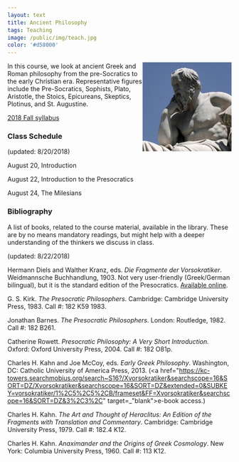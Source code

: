 ```yaml
---
layout: text
title: Ancient Philosophy
tags: Teaching
image: /public/img/teach.jpg
color: '#d58000'
---
```


<img class="img-single" align="right" src="/public/img/greek.jpg" width="200">

In this course, we look at ancient Greek and Roman philosophy from the pre-Socratics to the early Christian era. Representative figures include the Pre-Socratics, Sophists, Plato, Aristotle, the Stoics, Epicureans, Skeptics, Plotinus, and St. Augustine.


<a href="http://zitavtoth.com/2_teaching/Ancient2018.pdf">2018 Fall syllabus</a>



### Class Schedule
(updated: 8/20/2018)

August 20, Introduction

August 22, Introduction to the Presocratics

August 24, The Milesians



### Bibliography
A list of books, related to the course material, available in the library. These are by no means mandatory readings, but might help with a deeper understanding of the thinkers we discuss in class.

(updated: 8/22/2018)

Hermann Diels and Walther Kranz, eds. _Die Fragmente der Vorsokratiker_. Weidmannsche Buchhandlung, 1903. Not very user-friendly (Greek/German bilingual), but it is the standard edition of the Presocratics. <a href="https://archive.org/details/diefragmenteder00krangoog" target="_blank">Available online</a>.

G. S. Kirk. *The Presocratic Philosophers*. Cambridge: Cambridge University Press, 1983. Call #: 182 K59 1983.

Jonathan Barnes. *The Presocratic Philosophers*. London: Routledge, 1982. Call #: 182 B261.

Catherine Rowett. *Presocratic Philosophy: A Very Short Introduction.* Oxford: Oxford University Press, 2004. Call #: 182 O81p.

Charles H. Kahn and Joe McCoy, eds. _Early Greek Philosophy_. Washington, DC: Catholic University of America Press, 2013. (<a href="https://kc-towers.searchmobius.org/search~S16?/Xvorsokratiker&searchscope=16&SORT=DZ/Xvorsokratiker&searchscope=16&SORT=DZ&extended=0&SUBKEY=vorsokratiker/1%2C5%2C5%2CB/frameset&FF=Xvorsokratiker&searchscope=16&SORT=DZ&3%2C3%2C" target=_"blank">e-book access</a>.)

Charles H. Kahn. _The Art and Thought of Heraclitus: An Edition of the Fragments with Translation and Commentary_. Cambridge: Cambridge University Press, 1979. Call #: 182.4 K12.

Charles H. Kahn. _Anaximander and the Origins of Greek Cosmology_. New York: Columbia University Press, 1960. Call #: 113 K12.
